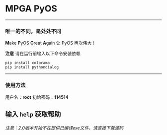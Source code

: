 # MPGA PyOS
----
### 唯一的不同，是处处不同

**M**ake **P**yOS **G**reat **A**gain
让 PyOS 再次伟大！

**注意** 请在运行前输入以下命令安装依赖
```
pip install colorama
pip install pythondialog
```
----
### 使用方法

用户名：**root**
初始密码：**114514**

输入 ```help``` 获取帮助
----
###### 注意：2.0版本开始不在提供已编译exe文件，请直接下载源码